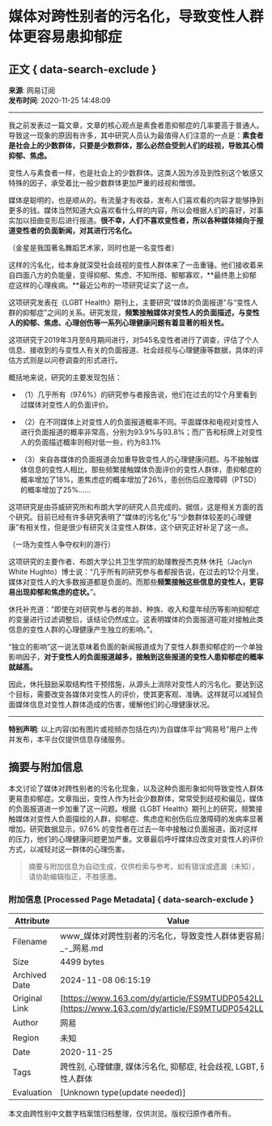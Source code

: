 # 媒体对跨性别者的污名化，导致变性人群体更容易患抑郁症

## 正文 { data-search-exclude }


**来源**: 网易订阅  
**发布时间**: 2020-11-25 14:48:09

---

我之前发表过一篇文章，文章的核心观点是素食者患抑郁症的几率要高于普通人。导致这一现象的原因有许多，其中研究人员认为最值得人们注意的一点是：**素食者是社会上的少数群体，只要是少数群体，那么必然会受到人们的歧视，导致其心情抑郁、焦虑。**

变性人与素食者一样，也是社会上的少数群体。这类人因为涉及到性别这个敏感又特殊的因子，承受着比一般少数群体更加严重的歧视和憎恨。

媒体是聪明的，也是顺从的。有流量才有收益，发布人们喜欢看的内容才能够挣到更多的钱。媒体当然知道大众喜欢看什么样的内容，所以会根据人们的喜好，对事实加以扭曲变形后进行报道。**很不幸，人们不喜欢变性者，所以各种媒体倾向于报道变性者的负面新闻，对其进行污名化。**

（金星是我国著名舞蹈艺术家，同时也是一名变性者）

这样的污名化，给本身就深受社会歧视的变性人群体来了一击重锤。他们接收着来自四面八方的负能量，变得抑郁、焦虑、不知所措、郁郁寡欢，**最终患上抑郁症这样的心理疾病。**最近公布的一项研究证实了这一点。

这项研究发表在《LGBT Health》期刊上，主要研究“媒体的负面报道”与“变性人群的抑郁症”之间的关系。研究发现，**频繁接触媒体对变性人的负面描述，与变性人的抑郁、焦虑、心理创伤等一系列心理健康问题有着显著的相关性。**

这项研究于2019年3月至8月期间进行，对545名变性者进行了调查，评估了个人信息、接收到的与变性人有关的负面报道、社会歧视与心理健康等数据，具体的评估方式则是以问卷调查的形式进行。

概括地来说，研究的主要发现包括：

- （1）几乎所有（97.6%）的研究参与者报告说，他们在过去的12个月里看到过媒体对变性人的负面评价。

- （2）在不同媒体上对变性人的负面报道概率不同。平面媒体和电视对变性人进行负面报道的概率非常高，分别为93.9%与93.8%；而广告和标牌上对变性人的负面描述概率则相对低一些，约为83.1%

- （3）来自各媒体的负面报道会加重导致变性人的心理健康问题。与不接触媒体信息的变性人相比，那些频繁接触媒体负面评价的变性人群体，患抑郁症的概率增加了18%，患焦虑症的概率增加了26%，患创伤后应激障碍（PTSD）的概率增加了25%……

这项研究是由芬威研究所和布朗大学的研究人员完成的。据信，这是相关方面的首个研究。目前已经有许多研究表明了“媒体的污名化”与“少数群体较差的心理健康”有相关性，但是很少有研究关注变性人群体，这个研究正好补足了这一点。

（一场为变性人争夺权利的游行）

这项研究的主要作者、布朗大学公共卫生学院的助理教授杰克林·休托（Jaclyn White Hughto）博士说：“几乎所有的研究参与者都报告说，在过去的12个月里，媒体对变性人的大多数报道都是负面的。而那些**频繁接触这些信息的变性人，更容易出现抑郁和焦虑的症状。**”。

休托补充道：“即使在对研究参与者的年龄、种族、收入和童年经历等影响抑郁症的变量进行过滤调整后，该结论仍然成立。这表明媒体的负面报道可能对接触此类信息的变性人群的心理健康产生独立的影响。”。

“独立的影响”这一说法意味着负面的新闻报道成为了变性人群患抑郁症的一个单独影响因子，**对于变性人的负面报道越多，接触到这些报道的变性人患抑郁症的概率就越高。**

因此，休托鼓励采取结构性干预措施，从源头上消除对变性人的污名化。要达到这个目标，需要改变各媒体对变性人的评价，使其更客观、准确。这样就可以减轻负面媒体信息对变性人群体造成的伤害，缓解他们的心理健康状况。

---

**特别声明**: 以上内容(如有图片或视频亦包括在内)为自媒体平台“网易号”用户上传并发布，本平台仅提供信息存储服务。
<!-- tcd_original_link https://www.163.com/dy/article/FS9MTUDP0542LLHE.html -->
## 摘要与附加信息

<!-- tcd_abstract -->
本文讨论了媒体对跨性别者的污名化现象，以及这种负面形象如何导致变性人群体更易患抑郁症。文章指出，变性人作为社会少数群体，常常受到歧视和偏见，媒体的负面报道进一步加重了这一问题。根据《LGBT Health》期刊上的研究，频繁接触媒体对变性人负面描绘的人群，抑郁症、焦虑症和创伤后应激障碍的发病率显著增加。研究数据显示，97.6% 的变性者在过去一年中接触过负面报道，面对这样的压力，他们的心理健康问题更加严重。文章最后呼吁媒体应改变对变性人的评价方式，以减轻对这一群体的心理伤害。
<!-- tcd_abstract_end -->

> 摘要与附加信息为自动生成，仅供检索与参考。如有错误或遗漏（未知），请协助编辑指正，不胜感激。

### 附加信息 [Processed Page Metadata] { data-search-exclude }

| Attribute       | Value                                  |
|-----------------|----------------------------------------|
| Filename        | www_媒体对跨性别者的污名化，导致变性人群体更容易患抑郁症_-_网易.md                             |
| Size            | 4499 bytes                           |
| Archived Date   | 2024-11-08 06:15:19                             |
| Original Link   | [https://www.163.com/dy/article/FS9MTUDP0542LLHE.html](https://www.163.com/dy/article/FS9MTUDP0542LLHE.html)                       |
| Author          | 网易                               |
| Region          | 未知                               |
| Date            | 2020-11-25                                 |
| Tags            | 跨性别, 心理健康, 媒体污名化, 抑郁症, 社会歧视, LGBT, 研究, 变性人群体                                 |
| Evaluation            | [Unknown type(update needed)]                                 |
<!-- tcd_table_end -->

本文由跨性别中文数字档案馆归档整理，仅供浏览。版权归原作者所有。
